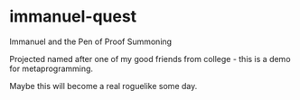 immanuel-quest
==============

Immanuel and the Pen of Proof Summoning

Projected named after one of my good friends from college - this is a 
demo for metaprogramming.

Maybe this will become a real roguelike some day.


